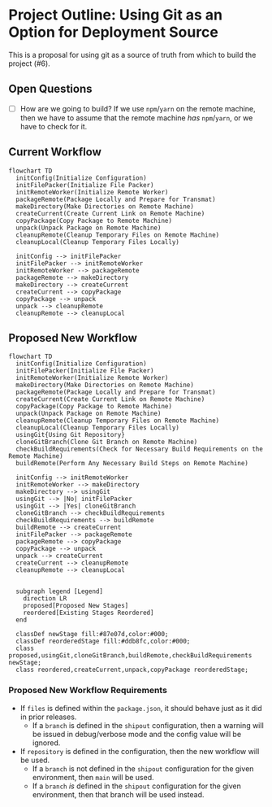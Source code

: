 # Project Outline: Using Git as an Option for Deployment Source
This is a proposal for using git as a source of truth from which to build the
project (#6).

## Open Questions
  - [ ] How are we going to build? If we use `npm`/`yarn` on the remote machine,
        then we have to assume that the remote machine _has_ `npm`/`yarn`, or
        we have to check for it.

## Current Workflow
```mermaid
flowchart TD
  initConfig(Initialize Configuration)
  initFilePacker(Initialize File Packer)
  initRemoteWorker(Initialize Remote Worker)
  packageRemote(Package Locally and Prepare for Transmat)
  makeDirectory(Make Directories on Remote Machine)
  createCurrent(Create Current Link on Remote Machine)
  copyPackage(Copy Package to Remote Machine)
  unpack(Unpack Package on Remote Machine)
  cleanupRemote(Cleanup Temporary Files on Remote Machine)
  cleanupLocal(Cleanup Temporary Files Locally)

  initConfig --> initFilePacker
  initFilePacker --> initRemoteWorker
  initRemoteWorker --> packageRemote
  packageRemote --> makeDirectory
  makeDirectory --> createCurrent
  createCurrent --> copyPackage
  copyPackage --> unpack
  unpack --> cleanupRemote
  cleanupRemote --> cleanupLocal
```

## Proposed New Workflow

```mermaid
flowchart TD
  initConfig(Initialize Configuration)
  initFilePacker(Initialize File Packer)
  initRemoteWorker(Initialize Remote Worker)
  makeDirectory(Make Directories on Remote Machine)
  packageRemote(Package Locally and Prepare for Transmat)
  createCurrent(Create Current Link on Remote Machine)
  copyPackage(Copy Package to Remote Machine)
  unpack(Unpack Package on Remote Machine)
  cleanupRemote(Cleanup Temporary Files on Remote Machine)
  cleanupLocal(Cleanup Temporary Files Locally)
  usingGit{Using Git Repository}
  cloneGitBranch(Clone Git Branch on Remote Machine)
  checkBuildRequirements(Check for Necessary Build Requirements on the Remote Machine)
  buildRemote(Perform Any Necessary Build Steps on Remote Machine)

  initConfig --> initRemoteWorker
  initRemoteWorker --> makeDirectory
  makeDirectory --> usingGit
  usingGit --> |No| initFilePacker
  usingGit --> |Yes| cloneGitBranch
  cloneGitBranch --> checkBuildRequirements
  checkBuildRequirements --> buildRemote
  buildRemote --> createCurrent
  initFilePacker --> packageRemote
  packageRemote --> copyPackage
  copyPackage --> unpack
  unpack --> createCurrent
  createCurrent --> cleanupRemote
  cleanupRemote --> cleanupLocal


  subgraph legend [Legend]
    direction LR
    proposed[Proposed New Stages]
    reordered[Existing Stages Reordered]
  end

  classDef newStage fill:#87e07d,color:#000;
  classDef reorderedStage fill:#ddb8fc,color:#000;
  class proposed,usingGit,cloneGitBranch,buildRemote,checkBuildRequirements newStage;
  class reordered,createCurrent,unpack,copyPackage reorderedStage;
```

### Proposed New Workflow Requirements

  - If `files` is defined within the `package.json`, it should behave just as it
    did in prior releases.
    - If a `branch` is defined in the `shipout` configuration, then a warning
      will be issued in debug/verbose mode and the config value will be ignored.
  - If `repository` is defined in the configuration, then the new workflow will
    be used.
    - If a `branch` is not defined in the `shipout` configuration for the given
      environment, then `main` will be used.
    - If a `branch` _is_ defined in the `shipout` configuration for the given
      environment, then that branch will be used instead.
